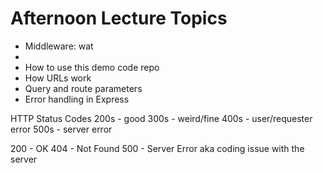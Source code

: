 # Afternoon Lecture Topics

- Middleware: wat
-
- How to use this demo code repo
- How URLs work
- Query and route parameters
- Error handling in Express

HTTP Status Codes
200s - good
300s - weird/fine
400s - user/requester error
500s - server error

200 - OK
404 - Not Found
500 - Server Error aka coding issue with the server
